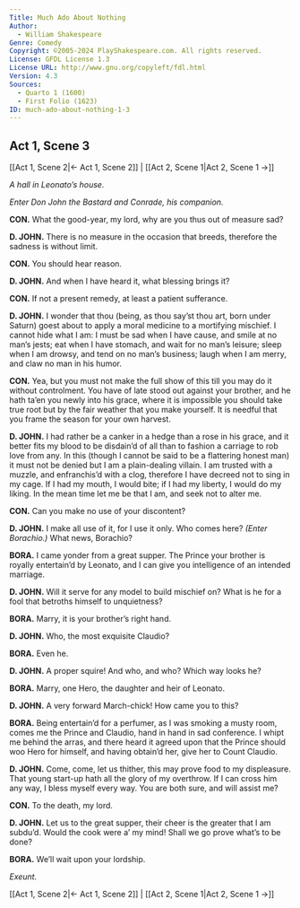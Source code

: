 ```yaml
---
Title: Much Ado About Nothing
Author: 
  - William Shakespeare
Genre: Comedy
Copyright: ©2005-2024 PlayShakespeare.com. All rights reserved.
License: GFDL License 1.3
License URL: http://www.gnu.org/copyleft/fdl.html
Version: 4.3
Sources:
  - Quarto 1 (1600)
  - First Folio (1623)
ID: much-ado-about-nothing-1-3
---
```


## Act 1, Scene 3
[[Act 1, Scene 2|← Act 1, Scene 2]] | [[Act 2, Scene 1|Act 2, Scene 1 →]]

*A hall in Leonato’s house.*

*Enter Don John the Bastard and Conrade, his companion.*

**CON.**
What the good-year, my lord, why are you thus out of measure sad?

**D. JOHN.**
There is no measure in the occasion that breeds, therefore the sadness is without limit.

**CON.**
You should hear reason.

**D. JOHN.**
And when I have heard it, what blessing brings it?

**CON.**
If not a present remedy, at least a patient sufferance.

**D. JOHN.**
I wonder that thou (being, as thou say’st thou art, born under Saturn) goest about to apply a moral medicine to a mortifying mischief. I cannot hide what I am: I must be sad when I have cause, and smile at no man’s jests; eat when I have stomach, and wait for no man’s leisure; sleep when I am drowsy, and tend on no man’s business; laugh when I am merry, and claw no man in his humor.

**CON.**
Yea, but you must not make the full show of this till you may do it without controlment. You have of late stood out against your brother, and he hath ta’en you newly into his grace, where it is impossible you should take true root but by the fair weather that you make yourself. It is needful that you frame the season for your own harvest.

**D. JOHN.**
I had rather be a canker in a hedge than a rose in his grace, and it better fits my blood to be disdain’d of all than to fashion a carriage to rob love from any. In this (though I cannot be said to be a flattering honest man) it must not be denied but I am a plain-dealing villain. I am trusted with a muzzle, and enfranchis’d with a clog, therefore I have decreed not to sing in my cage. If I had my mouth, I would bite; if I had my liberty, I would do my liking. In the mean time let me be that I am, and seek not to alter me.

**CON.**
Can you make no use of your discontent?

**D. JOHN.**
I make all use of it, for I use it only. Who comes here?
*(Enter Borachio.)*
What news, Borachio?

**BORA.**
I came yonder from a great supper. The Prince your brother is royally entertain’d by Leonato, and I can give you intelligence of an intended marriage.

**D. JOHN.**
Will it serve for any model to build mischief on? What is he for a fool that betroths himself to unquietness?

**BORA.**
Marry, it is your brother’s right hand.

**D. JOHN.**
Who, the most exquisite Claudio?

**BORA.**
Even he.

**D. JOHN.**
A proper squire! And who, and who? Which way looks he?

**BORA.**
Marry, one Hero, the daughter and heir of Leonato.

**D. JOHN.**
A very forward March-chick! How came you to this?

**BORA.**
Being entertain’d for a perfumer, as I was smoking a musty room, comes me the Prince and Claudio, hand in hand in sad conference. I whipt me behind the arras, and there heard it agreed upon that the Prince should woo Hero for himself, and having obtain’d her, give her to Count Claudio.

**D. JOHN.**
Come, come, let us thither, this may prove food to my displeasure. That young start-up hath all the glory of my overthrow. If I can cross him any way, I bless myself every way. You are both sure, and will assist me?

**CON.**
To the death, my lord.

**D. JOHN.**
Let us to the great supper, their cheer is the greater that I am subdu’d. Would the cook were a’ my mind! Shall we go prove what’s to be done?

**BORA.**
We’ll wait upon your lordship.

*Exeunt.*

[[Act 1, Scene 2|← Act 1, Scene 2]] | [[Act 2, Scene 1|Act 2, Scene 1 →]]
